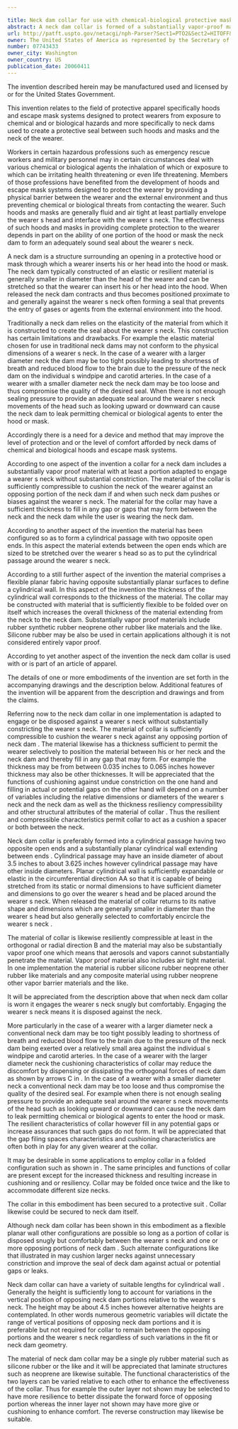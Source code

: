 ```yaml
---

title: Neck dam collar for use with chemical-biological protective masks and hoods
abstract: A neck dam collar is formed of a substantially vapor-proof material. Resiliently compressible portions of the collar either act as a cushion, a spacer, or both between a neck dam and the wearer's neck. In one embodiment, the collar is a discrete, cylindrical tube of flexible, elastic material. In another embodiment, a protective garment includes the neck dam collar.
url: http://patft.uspto.gov/netacgi/nph-Parser?Sect1=PTO2&Sect2=HITOFF&p=1&u=%2Fnetahtml%2FPTO%2Fsearch-adv.htm&r=1&f=G&l=50&d=PALL&S1=07743433&OS=07743433&RS=07743433
owner: The United States of America as represented by the Secretary of the Navy
number: 07743433
owner_city: Washington
owner_country: US
publication_date: 20060411
---
```

The invention described herein may be manufactured used and licensed by or for the United States Government.

This invention relates to the field of protective apparel specifically hoods and escape mask systems designed to protect wearers from exposure to chemical and or biological hazards and more specifically to neck dams used to create a protective seal between such hoods and masks and the neck of the wearer.

Workers in certain hazardous professions such as emergency rescue workers and military personnel may in certain circumstances deal with various chemical or biological agents the inhalation of which or exposure to which can be irritating health threatening or even life threatening. Members of those professions have benefited from the development of hoods and escape mask systems designed to protect the wearer by providing a physical barrier between the wearer and the external environment and thus preventing chemical or biological threats from contacting the wearer. Such hoods and masks are generally fluid and air tight at least partially envelope the wearer s head and interface with the wearer s neck. The effectiveness of such hoods and masks in providing complete protection to the wearer depends in part on the ability of one portion of the hood or mask the neck dam to form an adequately sound seal about the wearer s neck.

A neck dam is a structure surrounding an opening in a protective hood or mask through which a wearer inserts his or her head into the hood or mask. The neck dam typically constructed of an elastic or resilient material is generally smaller in diameter than the head of the wearer and can be stretched so that the wearer can insert his or her head into the hood. When released the neck dam contracts and thus becomes positioned proximate to and generally against the wearer s neck often forming a seal that prevents the entry of gases or agents from the external environment into the hood.

Traditionally a neck dam relies on the elasticity of the material from which it is constructed to create the seal about the wearer s neck. This construction has certain limitations and drawbacks. For example the elastic material chosen for use in traditional neck dams may not conform to the physical dimensions of a wearer s neck. In the case of a wearer with a larger diameter neck the dam may be too tight possibly leading to shortness of breath and reduced blood flow to the brain due to the pressure of the neck dam on the individual s windpipe and carotid arteries. In the case of a wearer with a smaller diameter neck the neck dam may be too loose and thus compromise the quality of the desired seal. When there is not enough sealing pressure to provide an adequate seal around the wearer s neck movements of the head such as looking upward or downward can cause the neck dam to leak permitting chemical or biological agents to enter the hood or mask.

Accordingly there is a need for a device and method that may improve the level of protection and or the level of comfort afforded by neck dams of chemical and biological hoods and escape mask systems.

According to one aspect of the invention a collar for a neck dam includes a substantially vapor proof material with at least a portion adapted to engage a wearer s neck without substantial constriction. The material of the collar is sufficiently compressible to cushion the neck of the wearer against an opposing portion of the neck dam if and when such neck dam pushes or biases against the wearer s neck. The material for the collar may have a sufficient thickness to fill in any gap or gaps that may form between the neck and the neck dam while the user is wearing the neck dam.

According to another aspect of the invention the material has been configured so as to form a cylindrical passage with two opposite open ends. In this aspect the material extends between the open ends which are sized to be stretched over the wearer s head so as to put the cylindrical passage around the wearer s neck.

According to a still further aspect of the invention the material comprises a flexible planar fabric having opposite substantially planar surfaces to define a cylindrical wall. In this aspect of the invention the thickness of the cylindrical wall corresponds to the thickness of the material. The collar may be constructed with material that is sufficiently flexible to be folded over on itself which increases the overall thickness of the material extending from the neck to the neck dam. Substantially vapor proof materials include rubber synthetic rubber neoprene other rubber like materials and the like. Silicone rubber may be also be used in certain applications although it is not considered entirely vapor proof.

According to yet another aspect of the invention the neck dam collar is used with or is part of an article of apparel.

The details of one or more embodiments of the invention are set forth in the accompanying drawings and the description below. Additional features of the invention will be apparent from the description and drawings and from the claims.

Referring now to the neck dam collar in one implementation is adapted to engage or be disposed against a wearer s neck without substantially constricting the wearer s neck. The material of collar is sufficiently compressible to cushion the wearer s neck against any opposing portion of neck dam . The material likewise has a thickness sufficient to permit the wearer selectively to position the material between his or her neck and the neck dam and thereby fill in any gap that may form. For example the thickness may be from between 0.035 inches to 0.065 inches however thickness may also be other thicknesses. It will be appreciated that the functions of cushioning against undue constriction on the one hand and filling in actual or potential gaps on the other hand will depend on a number of variables including the relative dimensions or diameters of the wearer s neck and the neck dam as well as the thickness resiliency compressibility and other structural attributes of the material of collar . Thus the resilient and compressible characteristics permit collar to act as a cushion a spacer or both between the neck.

Neck dam collar is preferably formed into a cylindrical passage having two opposite open ends and a substantially planar cylindrical wall extending between ends . Cylindrical passage may have an inside diameter of about 3.5 inches to about 3.625 inches however cylindrical passage may have other inside diameters. Planar cylindrical wall is sufficiently expandable or elastic in the circumferential direction AA so that it is capable of being stretched from its static or normal dimensions to have sufficient diameter and dimensions to go over the wearer s head and be placed around the wearer s neck. When released the material of collar returns to its native shape and dimensions which are generally smaller in diameter than the wearer s head but also generally selected to comfortably encircle the wearer s neck .

The material of collar is likewise resiliently compressible at least in the orthogonal or radial direction B and the material may also be substantially vapor proof one which means that aerosols and vapors cannot substantially penetrate the material. Vapor proof material also includes air tight material. In one implementation the material is rubber silicone rubber neoprene other rubber like materials and any composite material using rubber neoprene other vapor barrier materials and the like.

It will be appreciated from the description above that when neck dam collar is worn it engages the wearer s neck snugly but comfortably. Engaging the wearer s neck means it is disposed against the neck.

More particularly in the case of a wearer with a larger diameter neck a conventional neck dam may be too tight possibly leading to shortness of breath and reduced blood flow to the brain due to the pressure of the neck dam being exerted over a relatively small area against the individual s windpipe and carotid arteries. In the case of a wearer with the larger diameter neck the cushioning characteristics of collar may reduce the discomfort by dispensing or dissipating the orthogonal forces of neck dam as shown by arrows C in . In the case of a wearer with a smaller diameter neck a conventional neck dam may be too loose and thus compromise the quality of the desired seal. For example when there is not enough sealing pressure to provide an adequate seal around the wearer s neck movements of the head such as looking upward or downward can cause the neck dam to leak permitting chemical or biological agents to enter the hood or mask. The resilient characteristics of collar however fill in any potential gaps or increase assurances that such gaps do not form. It will be appreciated that the gap filing spaces characteristics and cushioning characteristics are often both in play for any given wearer at the collar.

It may be desirable in some applications to employ collar in a folded configuration such as shown in . The same principles and functions of collar are present except for the increased thickness and resulting increase in cushioning and or resiliency. Collar may be folded once twice and the like to accommodate different size necks.

The collar in this embodiment has been secured to a protective suit . Collar likewise could be secured to neck dam itself.

Although neck dam collar has been shown in this embodiment as a flexible planar wall other configurations are possible so long as a portion of collar is disposed snugly but comfortably between the wearer s neck and one or more opposing portions of neck dam . Such alternate configurations like that illustrated in may cushion larger necks against unnecessary constriction and improve the seal of deck dam against actual or potential gaps or leaks.

Neck dam collar can have a variety of suitable lengths for cylindrical wall . Generally the height is sufficiently long to account for variations in the vertical position of opposing neck dam portions relative to the wearer s neck. The height may be about 4.5 inches however alternative heights are contemplated. In other words numerous geometric variables will dictate the range of vertical positions of opposing neck dam portions and it is preferable but not required for collar to remain between the opposing portions and the wearer s neck regardless of such variations in the fit or neck dam geometry.

The material of neck dam collar may be a single ply rubber material such as silicone rubber or the like and it will be appreciated that laminate structures such as neoprene are likewise suitable. The functional characteristics of the two layers can be varied relative to each other to enhance the effectiveness of the collar. Thus for example the outer layer not shown may be selected to have more resilience to better dissipate the forward force of opposing portion whereas the inner layer not shown may have more give or cushioning to enhance comfort. The reverse construction may likewise be suitable.


